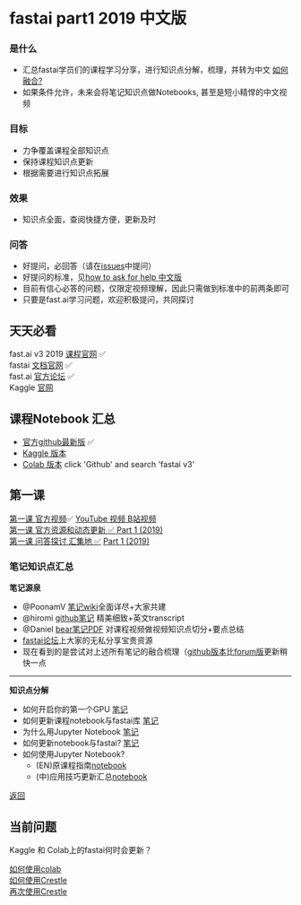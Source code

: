 # fastai part1 2019 中文版
### 是什么

* 汇总fastai学员们的课程学习分享，进行知识点分解，梳理，并转为中文 [如何融合?](https://github.com/EmbraceLife/shendusuipian/issues/61)
* 如果条件允许，未来会将笔记知识点做Notebooks, 甚至是短小精悍的中文视频

### 目标

* 力争覆盖课程全部知识点
* 保持课程知识点更新
* 根据需要进行知识点拓展

### 效果
* 知识点全面，查阅快捷方便，更新及时

### 问答
* 好提问，必回答（请在[issues](https://github.com/EmbraceLife/shendusuipian/issues/new)中提问）     
* 好提问的标准，见[how to ask for help 中文版](https://forums.fast.ai/t/fast-ai-v3-2019/39325/8?u=daniel)     
* 目前有信心必答的问题，仅限定视频理解，因此只需做到标准中的前两条即可     
* 只要是fast.ai学习问题，欢迎积极提问，共同探讨     

## 天天必看
fast.ai v3 2019 [课程官网](https://course.fast.ai/) ✅     
fastai [文档官网](https://docs.fast.ai/) ✅     
fast.ai [官方论坛](https://forums.fast.ai/) ✅     
Kaggle [官网](https://www.kaggle.com/)     

## 课程Notebook 汇总     
* [官方github最新版](https://github.com/fastai/course-v3/tree/master/nbs/dl1) ✅      
* [Kaggle 版本](https://forums.fast.ai/t/platform-kaggle-kernels/32569)     
* [Colab 版本](https://colab.research.google.com/notebooks/welcome.ipynb#recent=true) click 'Github' and search 'fastai v3'     

<a name="lesson1toc"></a>
## 第一课
[第一课  官方视频](https://course.fast.ai/videos/?lesson=1)✅    [YouTube 视频 ](https://www.youtube.com/playlist?list=PLfYUBJiXbdtSIJb-Qd3pw0cqCbkGeS0xn) [B站视频](https://www.bilibili.com/video/av41718196/?spm_id_from=333.788.videocard.0)     
[第一课 官方资源和动态更新  ✅ ](https://forums.fast.ai/t/lesson-1-official-resources-and-updates/27936) [Part 1 (2019)](/c/part1-v3)      
[第一课 问答探讨 汇集地 ✅](https://forums.fast.ai/t/lesson-1-in-class-discussion/27332) [Part 1 (2019)](/c/part1-v3)     
 

### 笔记知识点汇总
**笔记源泉**     
  - @PoonamV [笔记wiki](https://forums.fast.ai/t/deep-learning-lesson-1-notes/27748)全面详尽+大家共建
  - @hiromi [github笔记](https://github.com/hiromis/notes/blob/master/Lesson1.md) 精美细致+英文transcript
  - @Daniel [bear笔记PDF](https://github.com/EmbraceLife/shendusuipian/blob/master/%E6%B7%B1%E5%BA%A6%E7%A2%8E%E7%89%87fastai%202019%20Notes.pdf) 对课程视频做视频知识点切分+要点总结
  - [fastai论坛](https://forums.fast.ai/c/part1-v3)上大家的无私分享宝贵资源   
  - 现在看到的是尝试对上述所有笔记的融合梳理（[github版本](https://github.com/EmbraceLife/shendusuipian/blob/master/fastai_v3_2019_notes_cn.md)比[forum版](https://forums.fast.ai/t/fast-ai-v3-2019/39325)更新稍快一点
  
  ---
  
**知识点分解**    
* 如何开启你的第一个GPU [笔记](https://forums.fast.ai/t/fast-ai-v3-2019/39325/7?u=daniel)     
* 如何更新课程notebook与fastai库 [笔记](https://forums.fast.ai/t/fast-ai-v3-2019/39325/9?u=daniel)     
* 为什么用Jupyter Notebook [笔记](https://forums.fast.ai/t/fast-ai-v3-2019/39325/10?u=daniel)     
* 如何更新notebook与fastai? [笔记](https://github.com/EmbraceLife/shendusuipian/issues/60)
* 如何使用Jupyter Notebook? 
  * (EN)原课程指南[notebook](https://www.kaggle.com/danielliao/fastai-guide-to-jupyter-notebook?scriptVersionId=11034461) 
  * (中)应用技巧更新汇总[notebook](https://www.kaggle.com/danielliao/jupypter-notebook?scriptVersionId=11035740) 

[返回](#lesson1toc)     


## 当前问题     
Kaggle 和 Colab上的fastai何时会更新？     

[如何使用colab](https://forums.fast.ai/t/fast-ai-v3-2019/39325/2?u=daniel)     
[如何使用Crestle](https://forums.fast.ai/t/fast-ai-v3-2019/39325/3?u=daniel)     
[再次使用Crestle](https://forums.fast.ai/t/fast-ai-v3-2019/39325/6?u=daniel)
